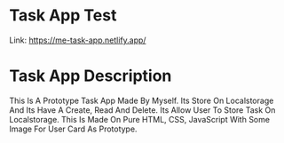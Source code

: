 <h1>Task App Test</h1>
<p>Link: <a href="https://task-ina-moka.netlify.app">https://me-task-app.netlify.app/</a></p>
<h1>Task App Description</h1>
<p>This Is A Prototype Task App Made By Myself. Its Store On Localstorage And Its Have A Create, Read And Delete. Its Allow User To Store Task On Localstorage. This Is Made On Pure HTML, CSS, JavaScript With Some Image For User Card As Prototype.</p>
